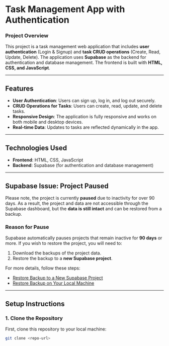 # Task Management App with Authentication

### Project Overview
This project is a task management web application that includes **user authentication** (Login & Signup) and **task CRUD operations** (Create, Read, Update, Delete). The application uses **Supabase** as the backend for authentication and database management. The frontend is built with **HTML, CSS, and JavaScript**.

---

## Features
- **User Authentication**: Users can sign up, log in, and log out securely.
- **CRUD Operations for Tasks**: Users can create, read, update, and delete tasks.
- **Responsive Design**: The application is fully responsive and works on both mobile and desktop devices.
- **Real-time Data**: Updates to tasks are reflected dynamically in the app.

---

## Technologies Used
- **Frontend**: HTML, CSS, JavaScript
- **Backend**: Supabase (for authentication and database management)

---

## Supabase Issue: Project Paused
Please note, the project is currently **paused** due to inactivity for over 90 days. As a result, the project and data are not accessible through the Supabase dashboard, but the **data is still intact** and can be restored from a backup.

### Reason for Pause
Supabase automatically pauses projects that remain inactive for **90 days** or more. If you wish to restore the project, you will need to:
1. Download the backups of the project data.
2. Restore the backup to a **new Supabase project**.

For more details, follow these steps:
- [Restore Backup to a New Supabase Project](https://supabase.com/docs/guides/database/backups#restore-a-backup)
- [Restore Backup on Your Local Machine](https://supabase.com/docs/guides/database/backups#restore-to-local)

---

## Setup Instructions

### 1. Clone the Repository
First, clone this repository to your local machine:

```bash
git clone <repo-url>
